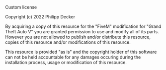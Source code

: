 Custom license

Copyright (c) 2022 Philipp Decker

By acquiring a copy of this resource for the "FiveM" modification for "Grand Theft Auto V" you 
are granted permission to use and modify all of its parts. However you are not allowed to publish 
and/or distribute this resource, copies of this resource and/or modifications of this resource.

This resource is provided "as is" and the copyright holder of this software can not be held 
accountable for any damages occuring during the installation process, usage or modification of 
this resource.
